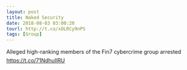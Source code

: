 ```yaml
---
layout: post
title: Naked Security
date: 2018-08-03 03:00:20
tourl: http://t.co/xOLRCy9nPS
tags: [Group]
---
```

Alleged high-ranking members of the Fin7 cybercrime group arrested https://t.co/71NdhuIlRU